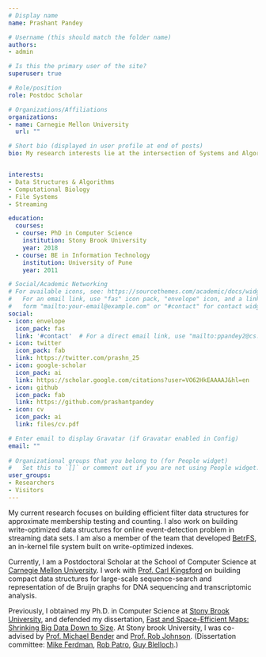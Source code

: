 ```yaml
---
# Display name
name: Prashant Pandey

# Username (this should match the folder name)
authors:
- admin

# Is this the primary user of the site?
superuser: true

# Role/position
role: Postdoc Scholar

# Organizations/Affiliations
organizations:
- name: Carnegie Mellon University
  url: ""

# Short bio (displayed in user profile at end of posts)
bio: My research interests lie at the intersection of Systems and Algorithms. I design and build theoretically well-founded data structures for big data problems in computational biology, streaming, and file systems.


interests:
- Data Structures & Algorithms
- Computational Biology
- File Systems
- Streaming

education:
  courses:
  - course: PhD in Computer Science
    institution: Stony Brook University
    year: 2018
  - course: BE in Information Technology
    institution: University of Pune
    year: 2011

# Social/Academic Networking
# For available icons, see: https://sourcethemes.com/academic/docs/widgets/#icons
#   For an email link, use "fas" icon pack, "envelope" icon, and a link in the
#   form "mailto:your-email@example.com" or "#contact" for contact widget.
social:
- icon: envelope
  icon_pack: fas
  link: '#contact'  # For a direct email link, use "mailto:ppandey2@cs.cmu.edu".
- icon: twitter
  icon_pack: fab
  link: https://twitter.com/prashn_25
- icon: google-scholar
  icon_pack: ai
  link: https://scholar.google.com/citations?user=VO62HkEAAAAJ&hl=en
- icon: github
  icon_pack: fab
  link: https://github.com/prashantpandey
- icon: cv
  icon_pack: ai
  link: files/cv.pdf

# Enter email to display Gravatar (if Gravatar enabled in Config)
email: ""
  
# Organizational groups that you belong to (for People widget)
#   Set this to `[]` or comment out if you are not using People widget.  
user_groups:
- Researchers
- Visitors
---
```


My current research focuses on building efficient filter data structures for approximate membership testing and counting. I also work on building write-optimized data structures for online event-detection problem in streaming data sets. I am also a member of the team that developed [BetrFS](http://www.betrfs.org/), an in-kernel file system built on write-optimized indexes.

Currently, I am a Postdoctoral Scholar at the School of Computer Science at [Carnegie Mellon University](https://www.cs.cmu.edu/). I work with [Prof. Carl Kingsford](http://www.cs.cmu.edu/~ckingsf/) on building compact data structures for large-scale sequence-search and representation of de Bruijn graphs for DNA sequencing and transcriptomic analysis.

Previously, I obtained my Ph.D. in Computer Science at [Stony Brook University](https://www.cs.stonybrook.edu/), and defended my dissertation, [Fast and Space-Efficient Maps: Shrinking Big Data Down to Size](files/prashant_pandey_thesis_2018_submitted.pdf). At Stony brook University, I was co-advised by [Prof. Michael Bender](http://www3.cs.stonybrook.edu/~bender/) and [Prof. Rob Johnson](http://www3.cs.stonybrook.edu/~rob/). (Dissertation committee: [Mike Ferdman](https://compas.cs.stonybrook.edu/~mferdman/), [Rob Patro](http://www.robpatro.com/redesign/), [Guy Blelloch](http://www.cs.cmu.edu/~guyb/).)

